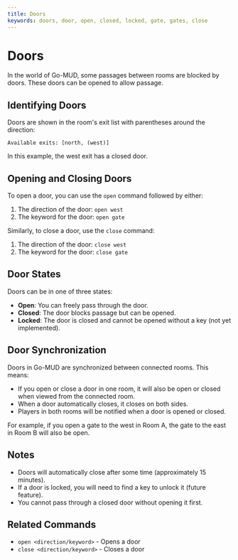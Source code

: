 ```yaml
---
title: Doors
keywords: doors, door, open, closed, locked, gate, gates, close
---
```


# Doors

In the world of Go-MUD, some passages between rooms are blocked by doors. These doors can be opened to allow passage.

## Identifying Doors

Doors are shown in the room's exit list with parentheses around the direction:

```
Available exits: [north, (west)]
```

In this example, the west exit has a closed door.

## Opening and Closing Doors

To open a door, you can use the `open` command followed by either:

1. The direction of the door: `open west`
2. The keyword for the door: `open gate`

Similarly, to close a door, use the `close` command:

1. The direction of the door: `close west`
2. The keyword for the door: `close gate`

## Door States

Doors can be in one of three states:

- **Open**: You can freely pass through the door.
- **Closed**: The door blocks passage but can be opened.
- **Locked**: The door is closed and cannot be opened without a key (not yet implemented).

## Door Synchronization

Doors in Go-MUD are synchronized between connected rooms. This means:

- If you open or close a door in one room, it will also be open or closed when viewed from the connected room.
- When a door automatically closes, it closes on both sides.
- Players in both rooms will be notified when a door is opened or closed.

For example, if you open a gate to the west in Room A, the gate to the east in Room B will also be open.

## Notes

- Doors will automatically close after some time (approximately 15 minutes).
- If a door is locked, you will need to find a key to unlock it (future feature).
- You cannot pass through a closed door without opening it first.

## Related Commands

- `open <direction/keyword>` - Opens a door
- `close <direction/keyword>` - Closes a door 